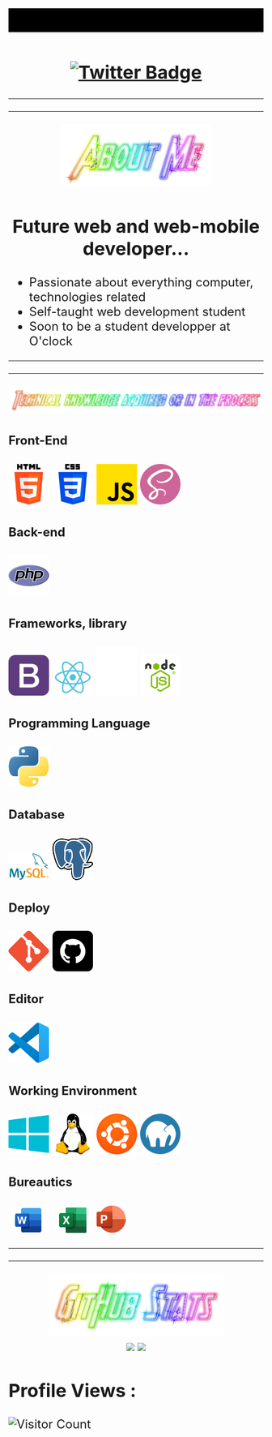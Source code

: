 <font size="5">
<div align="center"><img src="img/welcome.gif" alt="Accueil"></div>

## <div align="center">[![Twitter Badge](https://img.shields.io/badge/-@FRMAFFEI-1ca0f1?style=flat-square&labelColor=1ca0f1&logo=twitter&logoColor=white&link=https://twitter.com/FRMAFFEI)](https://twitter.com/FRMAFFEI)</div>

<hr>
<hr>


<div align="center"><img src="img/AboutMe2.png"></div>

<div align="center"><h2>Future web and web-mobile developer...</h2></div>

<ul> 
    <li>Passionate about everything computer, technologies related</li>
    <li>Self-taught web development student</li>
    <li>Soon to be a student developper at O'clock</li>
</ul>

<hr>
<hr>

<div align="center"><img src="img/tech.png"></div>

#### **Front-End**
![HTML5](img/html-5.png)   ![CSS3](img/css-3.png)   ![JAVASCRIPT](img/js.png)   ![SASS](img/sass.png)    

#### **Back-end**
![PHP](img/php.png)   

#### **Frameworks, library**
![BOOTSTRAP](img/bootstrap.png)   ![REACT](img/react.png)   ![SYMFONY](img/symfony_white.png)   ![NODEJS](img/node.png)

#### **Programming Language**
![PYTHON](img/python.png)

#### **Database**
![MYSQL](img/mysql.png)   ![POSTGRESQL](img/postgresql.png)  

#### **Deploy**
![GIT](img/git.png)   ![GITHUB](img/github.png)   

#### **Editor**
![VSCODE](img/vscode.png)

#### **Working Environment**
![WINDOWS](img/windows.png)   ![LINUX](img/linux.png)      ![UBUNTU](img/ubuntu.png)   ![MAMP](img/mamp-pro.png)   

#### **Bureautics**
![WORD](img/word.png)   ![EXCEL](img/excel.png)   ![POWERPOINT](img/powerpoint.png)     

<hr>
<hr>

<div align="center"><img src="img/GitHubStats.png"></div>


<div align="center">
<img src="https://github-readme-stats.vercel.app/api/top-langs/?username=F-R-Maffei&langs_count=5&theme=dark&title_color=00ff4c&icon_color=00ff4c&text_color=00ff4c&bg_color=000000&hide_langs_below=8&show_icons=true")>
<img src="https://github-readme-stats.vercel.app/api?username=F-R-MAFFEI&show_icons=true&title_color=00ff4c&icon_color=00ff4c&text_color=00ff4c&bg_color=000000">
</div>


## **Profile Views :**<br>
![Visitor Count](https://profile-counter.glitch.me/F-R-Maffei/count.svg)

